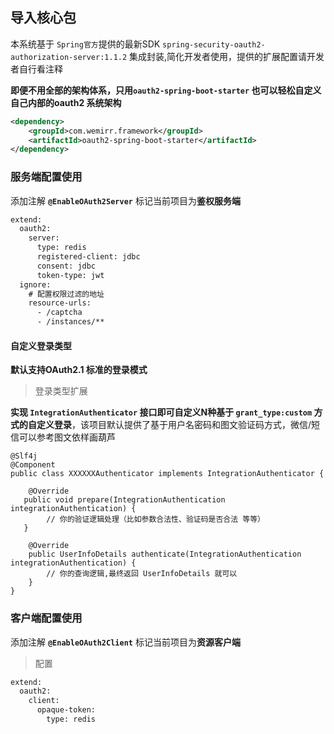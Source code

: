 ## 导入核心包

本系统基于 `Spring官方`提供的最新SDK `spring-security-oauth2-authorization-server:1.1.2` 集成封装,简化开发者使用，提供的扩展配置请开发者自行看注释 

**即便不用全部的架构体系，只用`oauth2-spring-boot-starter` 也可以轻松自定义 自己内部的oauth2 系统架构**

``` xml
<dependency>
    <groupId>com.wemirr.framework</groupId>
    <artifactId>oauth2-spring-boot-starter</artifactId>
</dependency> 
```

### 服务端配置使用

添加注解 **`@EnableOAuth2Server`** 标记当前项目为**鉴权服务端** 

``` xml
extend:
  oauth2:
    server:
      type: redis
      registered-client: jdbc
      consent: jdbc
      token-type: jwt
  ignore:
    # 配置权限过滤的地址
    resource-urls:
      - /captcha
      - /instances/**

```


#### 自定义登录类型

**默认支持OAuth2.1 标准的登录模式**

> 登录类型扩展

**实现 `IntegrationAuthenticator` 接口即可自定义N种基于 `grant_type:custom` 方式的自定义登录**，该项目默认提供了基于用户名密码和图文验证码方式，微信/短信可以参考图文依样画葫芦

```` 
@Slf4j
@Component
public class XXXXXXAuthenticator implements IntegrationAuthenticator {

    @Override
   public void prepare(IntegrationAuthentication integrationAuthentication) {
        // 你的验证逻辑处理（比如参数合法性、验证码是否合法 等等）
   }

    @Override
    public UserInfoDetails authenticate(IntegrationAuthentication integrationAuthentication) {
        // 你的查询逻辑,最终返回 UserInfoDetails 就可以
    }
}
````





### 客户端配置使用

添加注解 **`@EnableOAuth2Client`** 标记当前项目为**资源客户端**

> 配置

``` xml
extend:
  oauth2:
    client:
      opaque-token:
        type: redis
```